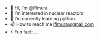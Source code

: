 - 👋 Hi, I’m @lflmura
- 👀 I’m interested in nuclear reactors.
- 🌱 I’m currently learning python.
- 📫 How to reach me lflmura@gmail.com
- ⚡ Fun fact: ...

<!---
lflmura/lflmura is a ✨ special ✨ repository because its `README.md` (this file) appears on your GitHub profile.
You can click the Preview link to take a look at your changes.
--->
